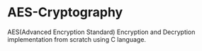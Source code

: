 # AES-Cryptography
AES(Advanced Encryption Standard) Encryption and Decryption implementation from scratch using C language.
